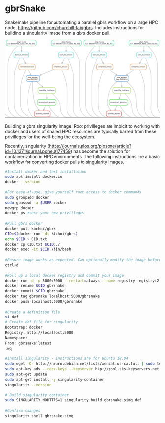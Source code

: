 # gbrSnake
Snakemake pipeline for automating a parallel gbrs workflow on a large HPC node, https://github.com/churchill-lab/gbrs. 
Includes instructions for building a singularity image from a gbrs docker pull. 

![gbrSnake Sample DAG](https://github.com/exsquire/gbrSnake/blob/master/img/gbrSnake_img2.PNG)

Building a gbrs singularity image:
Root privilleges are impicit to working with docker and users of shared HPC resources are typically barred from these privilleges for the well-being the ecosystem. 

Recently, singularity (https://journals.plos.org/plosone/article?id=10.1371/journal.pone.0177459) has become the solution for containerization in HPC environments. The following instructions are a basic workflow for converting docker pulls to singularity images. 

```bash
#Install docker and test installation
sudo apt install docker.io
docker --version

#For ease-of-use, give yourself root access to docker commands
sudo groupadd docker
sudo gpasswd -a $USER docker
newgrp docker
docker ps #test your new privilleges

#Pull gbrs docker
docker pull kbchoi/gbrs
CID=$(docker run -dt kbchoi/gbrs)
echo $CID > CID.txt
docker cp CID.txt $CID:./
docker exec -it $CID /bin/bash

#Ensure image works as expected. Can optionally modify the image before committing it, but beware of what you might break in the process
ctrl+d

#Roll up a local docker registry and commit your image
docker run -d -p 5000:5000 --restart=always --name registry registry:2
docker rename $CID gbrsnake
docker commit $CID gbrsnake
docker tag gbrsnake localhost:5000/gbrsnake
docker push localhost:5000/gbrsnake

#Create a definition file
vi def
# Create def file for singularity
Bootstrap: docker
Registry: http://localhost:5000
Namespace:
From: gbrsnake:latest
:wq

#Install singularity - instructions are for Ubuntu 18.04
sudo wget -O- http://neuro.debian.net/lists/xenial.us-ca.full | sudo tee /etc/apt/sources.list.d/neurodebian.sources.list
sudo apt-key adv --recv-keys --keyserver hkp://pool.sks-keyservers.net:80 0xA5D32F012649A5A9
sudo apt-get update
sudo apt-get install -y singularity-container
singularity --version

# Build singularity container
sudo SINGULARITY_NOHTTPS=1 singularity build gbrsnake.simg def

#Confirm changes 
singularity shell gbrsnake.simg

```

